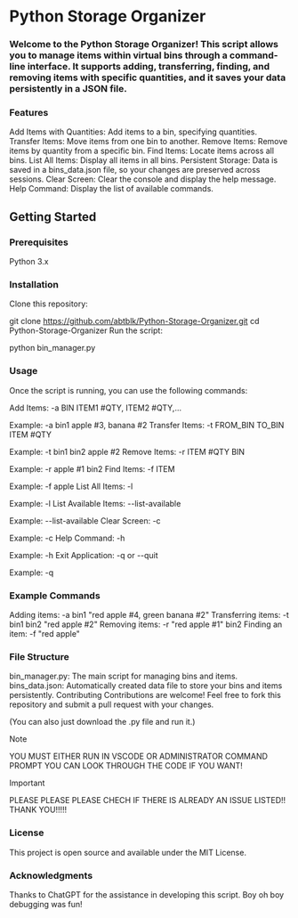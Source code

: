# Python Storage Organizer
### Welcome to the Python Storage Organizer! This script allows you to manage items within virtual bins through a command-line interface. It supports adding, transferring, finding, and removing items with specific quantities, and it saves your data persistently in a JSON file.

### Features
Add Items with Quantities: Add items to a bin, specifying quantities.
Transfer Items: Move items from one bin to another.
Remove Items: Remove items by quantity from a specific bin.
Find Items: Locate items across all bins.
List All Items: Display all items in all bins.
Persistent Storage: Data is saved in a bins_data.json file, so your changes are preserved across sessions.
Clear Screen: Clear the console and display the help message.
Help Command: Display the list of available commands.
## Getting Started
### Prerequisites
Python 3.x
### Installation
Clone this repository:

git clone https://github.com/abtblk/Python-Storage-Organizer.git
cd Python-Storage-Organizer
Run the script:

python bin_manager.py

### Usage
Once the script is running, you can use the following commands:

Add Items: -a BIN ITEM1 #QTY, ITEM2 #QTY,...

Example: -a bin1 apple #3, banana #2
Transfer Items: -t FROM_BIN TO_BIN ITEM #QTY

Example: -t bin1 bin2 apple #2
Remove Items: -r ITEM #QTY BIN

Example: -r apple #1 bin2
Find Items: -f ITEM

Example: -f apple
List All Items: -l

Example: -l
List Available Items: --list-available

Example: --list-available
Clear Screen: -c

Example: -c
Help Command: -h

Example: -h
Exit Application: -q or --quit

Example: -q

### Example Commands

Adding items: -a bin1 "red apple #4, green banana #2"
Transferring items: -t bin1 bin2 "red apple #2"
Removing items: -r "red apple #1" bin2
Finding an item: -f "red apple"

### File Structure

bin_manager.py: The main script for managing bins and items.
bins_data.json: Automatically created data file to store your bins and items persistently.
Contributing
Contributions are welcome! Feel free to fork this repository and submit a pull request with your changes.

(You can also just download the .py file and run it.)

> [!NOTE]
> YOU MUST EITHER RUN IN VSCODE OR ADMINISTRATOR COMMAND PROMPT YOU CAN LOOK THROUGH THE CODE IF YOU WANT!

> [!IMPORTANT]
> PLEASE PLEASE PLEASE CHECH IF THERE IS ALREADY AN ISSUE LISTED!! THANK YOU!!!!!

### License
This project is open source and available under the MIT License.

### Acknowledgments
Thanks to ChatGPT for the assistance in developing this script. Boy oh boy debugging was fun!
